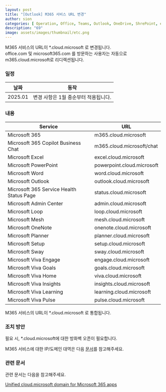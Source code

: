 ```yaml
---
layout: post
title: "[Outlook] M365 서비스 URL 변경"
author: sion
categories: [ Operation, Office, Teams, Outlook, OneDrive, ShrePoint, etc, Newsletter ]
description: "69"
image: assets/images/thumbnail/etc.png
---
```


M365 서비스의 URL이 *.cloud.microsoft 로 변경됩니다.  
office.com 및 microsoft365.com 를 방문하는 사용자는 자동으로 m365.cloud.microsoft로 리디렉션됩니다.  


### 일정

| 날짜 | 동작 |
|------|------|
|2025.01|변경 사항은 1월 중순부터 적용됩니다.|


### 내용

| Service | URL |
|---------|-----|
|Microsoft 365|m365.cloud.microsoft|
|Microsoft 365 Copilot Business Chat|m365.cloud.microsoft/chat|
|Microsoft Excel|excel.cloud.microsoft|
|Microsoft PowerPoint|powerpoint.cloud.microsoft|
|Microsoft Word|word.cloud.microsoft|
|Microsoft Outlook|outlook.cloud.microsoft|
|Microsoft 365 Service Health Status Page|status.cloud.microsoft|
|Microsoft Admin Center|admin.cloud.microsoft|
|Microsoft Loop|loop.cloud.microsoft|
|Microsoft Mesh|mesh.cloud.microsoft|
|Microsoft OneNote|onenote.cloud.microsoft|
|Microsoft Planner|planner.cloud.microsoft|
|Microsoft Setup|setup.cloud.microsoft|
|Microsoft Sway|sway.cloud.microsoft|
|Microsoft Viva Engage|engage.cloud.microsoft|
|Microsoft Viva Goals|goals.cloud.microsoft|
|Microsoft Viva Home|viva.cloud.microsoft|
|Microsoft Viva Insights|insights.cloud.microsoft|
|Microsoft Viva Learning|learning.cloud.microsoft|
|Microsoft Viva Pulse|pulse.cloud.microsoft|

M365 서비스의 URL이 *.cloud.microsoft 로 통합됩니다.  

### 조치 방안

필요 시, *.cloud.microsoft에 대한 방화벽 오픈이 필요합니다.  

M365 서비스에 대한 IP/도메인 대역은 다음 [문서][2]를 참고해주세요.  


### 관련 문서

관련 문서는 다음을 참고해주세요.  

[Unified cloud.microsoft domain for Microsoft 365 apps][1]


[1]: https://learn.microsoft.com/en-us/microsoft-365/enterprise/cloud-microsoft-domain?view=o365-worldwide
[2]: https://learn.microsoft.com/en-us/microsoft-365/enterprise/urls-and-ip-address-ranges?view=o365-worldwide
